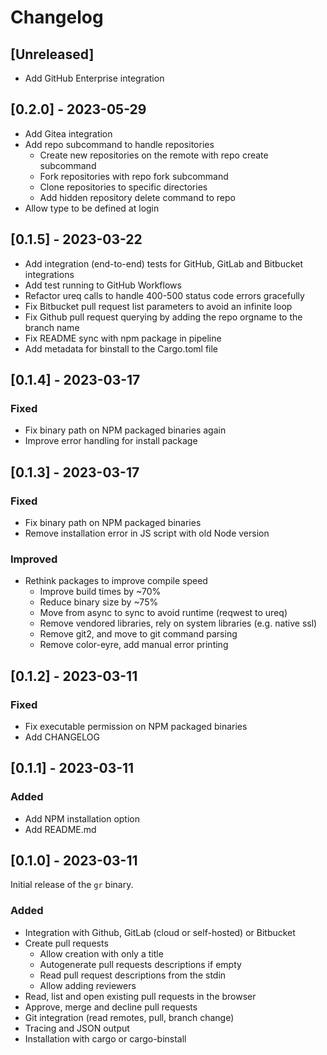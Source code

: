 # Changelog

## [Unreleased]

-   Add GitHub Enterprise integration

## [0.2.0] - 2023-05-29

-   Add Gitea integration
-   Add repo subcommand to handle repositories
    - Create new repositories on the remote with repo create subcommand
    - Fork repositories with repo fork subcommand
    - Clone repositories to specific directories
    -   Add hidden repository delete command to repo
-   Allow type to be defined at login

## [0.1.5] - 2023-03-22

-   Add integration (end-to-end) tests for GitHub, GitLab and Bitbucket integrations
-   Add test running to GitHub Workflows
-   Refactor ureq calls to handle 400-500 status code errors gracefully
-   Fix Bitbucket pull request list parameters to avoid an infinite loop
-   Fix Github pull request querying by adding the repo orgname to the branch name
-   Fix README sync with npm package in pipeline
-   Add metadata for binstall to the Cargo.toml file

## [0.1.4] - 2023-03-17

### Fixed

-   Fix binary path on NPM packaged binaries again
-   Improve error handling for install package

## [0.1.3] - 2023-03-17

### Fixed

-   Fix binary path on NPM packaged binaries
-   Remove installation error in JS script with old Node version

### Improved

-   Rethink packages to improve compile speed
    -   Improve build times by ~70%
    -   Reduce binary size by ~75%
    -   Move from async to sync to avoid runtime (reqwest to ureq)
    -   Remove vendored libraries, rely on system libraries (e.g. native ssl)
    -   Remove git2, and move to git command parsing
    -   Remove color-eyre, add manual error printing

## [0.1.2] - 2023-03-11

### Fixed

-   Fix executable permission on NPM packaged binaries
-   Add CHANGELOG

## [0.1.1] - 2023-03-11

### Added

-   Add NPM installation option
-   Add README.md

## [0.1.0] - 2023-03-11

Initial release of the `gr` binary.

### Added

-   Integration with Github, GitLab (cloud or self-hosted) or Bitbucket
-   Create pull requests
    -   Allow creation with only a title
    -   Autogenerate pull requests descriptions if empty
    -   Read pull request descriptions from the stdin
    -   Allow adding reviewers
-   Read, list and open existing pull requests in the browser
-   Approve, merge and decline pull requests
-   Git integration (read remotes, pull, branch change)
-   Tracing and JSON output
-   Installation with cargo or cargo-binstall
